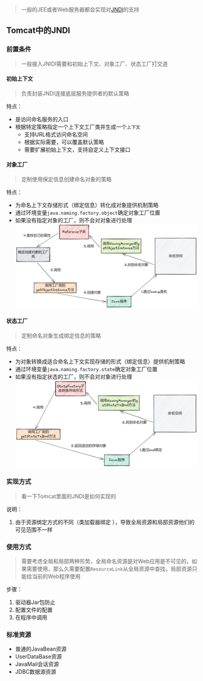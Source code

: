 > 一般的JEE或者Web服务器都会实现对[JNDI](/java/Standard/JNDI.md)的支持

## Tomcat中的JNDI

### 前置条件
> 一般接入JNIDI需要和初始上下文、对象工厂、状态工厂打交道

#### 初始上下文
> 负责封装JNDI连接底层服务提供者的默认策略

特点：
- 是访问命名服务的入口
- 根据特定策略指定一个上下文工厂类并生成一个`上下文`
	- 支持URL格式访问命名空间
	- 根据实际需要，可以覆盖默认策略
	- 需要扩展初始上下文，支持自定义上下文接口


#### 对象工厂
> 定制使用保定信息创建命名对象的策略

特点：
- 为命名上下文存储形式（绑定信息）转化成对象提供机制策略
- 通过环境变量`java.naming.factory.object`确定对象工厂位置
- 如果没有指定对象的工厂，则不会对对象进行处理
![JNDI.png](../img/JNDI_lookup.png)


#### 状态工厂
> 定制命名对象生成绑定信息的策略

特点：
- 为对象转换成适合命名上下文实现存储的形式（绑定信息）提供机制策略
- 通过环境变量`java.naming.factory.state`确定对象工厂位置
- 如果没有指定状态的工厂，则不会对对象进行处理
![JNDI_bind.png](../img/JNDI_bind.png)

### 实现方式
> 看一下Tomcat里面的JNDI是如何实现的

说明：
1. 由于资源绑定方式的不同（类加载器绑定 ），导致全局资源和局部资源他们的可见范围不一样


### 使用方式
>需要考虑全局和局部两种形势，全局命名资源是对Web应用是不可见的，如果需要使用，那么久需要配置`ResourceLink`从全局资源中查找，局部资源只能给当前的Web程序使用

步骤：
1. 驱动器Jar包防止
2. 配置文件的配置
3. 在程序中调用

### 标准资源
- 普通的JavaBean资源
- UserDataBase资源
- JavaMail会话资源
- JDBC数据源资源